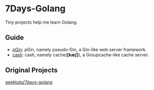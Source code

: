 # 7Days-Golang

Tiny projects help me learn Golang.

## Guide

+ [pGin](./pGin): pGin, namely pseudo-Gin, a Gin-like web server framework.
+ [cash](./cash): cash, namely cache(**[kæʃ]**), a Groupcache-like cache server.

## Original Projects
[geektutu/7days-golang](https://github.com/geektutu/7days-golang)

